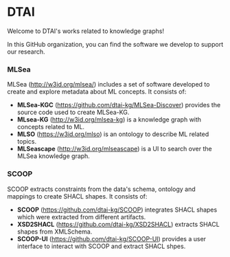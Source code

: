 # DTAI
Welcome to DTAI's works related to knowledge graphs!

In this GitHub organization, you can find the software we develop to support our research.

### **MLSea** 

MLSea (http://w3id.org/mlsea/) includes a set of software developed to create and explore metadata about ML concepts.
It consists of:
- **MLSea-KGC** (https://github.com/dtai-kg/MLSea-Discover) provides the source code used to create MLSea-KG.
- **MLsea-KG** (http://w3id.org/mlsea-kg) is a knowledge graph with concepts related to ML.
- **MLSO** (https://w3id.org/mlso) is an ontology to describe ML related topics.
- **MLSeascape** (http://w3id.org/mlseascape) is a UI to search over the MLSea knowledge graph.

### **SCOOP** 

SCOOP extracts constraints from the data's schema, ontology and mappings to create SHACL shapes.
It consists of:
- **SCOOP** (https://github.com/dtai-kg/SCOOP) integrates SHACL shapes which were extracted from different artifacts.
- **XSD2SHACL** (https://github.com/dtai-kg/XSD2SHACL) extracts SHACL shapes from XMLSchema.
- **SCOOP-UI** (https://github.com/dtai-kg/SCOOP-UI) provides a user interface to interact with SCOOP and extract SHACL shpes. 
